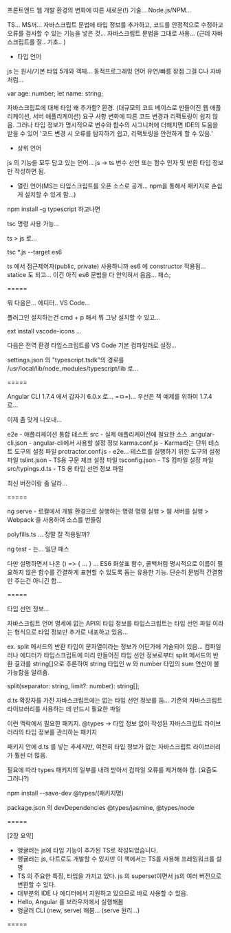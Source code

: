 
프론트엔드 웹 개발 환경의 변화에 따른 새로운(!) 기술... Node.js/NPM...

TS... MS꺼... 자바스크립트 문법에 타입 정보를 추가하고, 코드를 안정적으로 수정하고 오류를 검사할 수 있는 기능을 넣은 것...
자바스크립트 문법을 그대로 사용... (근데 자바스크립트를 잘.. 기초.. )

- 타입 언어

js 는 원시/기본 타입 5개와 객체... 동적프로그래밍 언어 유연/빠름 장점 그걸 C나 자바처럼...

var age: number;
let name: string;

자바스크립트에 대체 타입 왜 추가함? 환경. (대규모의 코드 베이스로 만들어진 웹 애플리케이션, 서버 애플리케이션)
요구 사항 변화에 따른 코드 변경과 리팩토링이 쉽지 않음. 그러나 타입 정보가 명시적으로 변수와 함수의 시그니처에 더해지면 IDE의 도움을 받을 수 있어 '코드 변경 시 오류를 탐지하기 쉽고, 리팩토링을 안전하게 할 수 있음.'


- 상위 언어

js 의 기능을 모두 담고 있는 언어...
js -> ts
변수 선언 또는 함수 인자 및 반환 타입 정보만 작성하면 됨.


- 열린 언어(MS는 타입스크립트를 오픈 소스로 공개... npm을 통해서 패키지로 손쉽게 설치할 수 있게 함...)

npm install -g typescript 하고나면

tsc 명령 사용 가능...

ts > js 로...

tsc *.js --target es6

ts 에서 접근제어자(public, private) 사용하니까 es6 에 constructor 적용됨... statice 도 되고...
이건 아직 es6 문법을 다 안익혀서 음음... 패스;

=====

뭐 다음은... 에디터.. VS Code...

플러그인 설치하는건 cmd + p 해서 뭐 그냥 설치할 수 있고...

ext install vscode-icons ...


다음은 전역 환경 타입스크립트를 VS Code 기본 컴파일러로 설정...

settings.json 의 "typescript.tsdk"의 경로를 /usr/local/lib/node_modules/typescript/lib 로...

=====

Angular CLI 1.7.4 에서 갑자기 6.0.x 로... =ㅁ=)... 우선은 책 예제를 위하여 1.7.4 로...

이제 좀 맞게 나오내...

e2e - 애플리케이션 통합 테스트
src - 실제 애플리케이션에 필요한 소스
.angular-cli.json - angular-cli에서 사용할 설정 정보
karma.conf.js - Karma라는 단위 테스트 도구의 설정 파일
protractor.conf.js - e2e... 테스트를 실행하기 위한 도구의 설정 파일
tslint.json - TS용 구문 체크 설정 파일
tsconfig.json - TS 컴파일 설정 파일
src/typings.d.ts - TS 용 타입 선언 정보 파일

최신 버전이랑 좀 달라...

=====

ng serve - 로컬에서 개발 환경으로 실행하는 명령
명령 실행 > 웹 서버를 실행 > Webpack 을 사용하여 소스를 번들링

polyfills.ts ... 정말 잘 적용될까?

ng test - 는... 일단 패스

다만 설명하면서 나온 () => { ... } ... ES6 화살표 함수, 콜백처럼 명시적으로 이름이 필요하지 않은 함수를 간결하게 표현할 수 있도록 돕는 유용한 기능. 단순히 문법적 간결함만 주는건 아니긴 함...

=====

타입 선언 정보...

자바스크립트 언어 명세에 없는 API의 타입 정보를 타입스크립트는 타입 선언 파일 이라는 형식으로 타입 정보만 추가로 내포하고 있음...

ex. split 메서드의 반환 타입이 문자열이라는 정보가 어딘가에 기술되어 있음... 컴파일러나 에디터가 타입스크립트에 미리 만들어진 타입 선언 정보로부터 split 메서드의 반환 결과를 string[]으로 추론하여 string 타입인 w 와 number 타입의 sum 연산이 불가능함을 알려줌.

split(separator: string, limit?: number): string[];

d.ts 확장자를 가진 자바스크립트에는 없는 타입 선언 정보를 둠...
기존의 자바스크립트 라이브러리를 사용하는 데 반드시 필요한 파일

이런 맥락에서 필요한 패키지. 
@types -> 타입 정보 없이 작성된 자바스크립트 라이브러리의 타입 정보를 관리하는 패키지

패키지 안에 d.ts 를 넣는 추세지만,
여전히 타입 정보가 없는 자바스크립트 라이브러리가 훨씬 더 많음.

필요에 따라 types 패키지의 일부를 내려 받아서 컴파일 오류를 제거해야 함. (요즘도 그러나?)

npm install --save-dev @types/(패키지명)

package.json 의 devDependencies @types/jasmine, @types/node

=====

[2장 요약]

- 앵귤러는 js에 타입 기능이 추가된 TS로 작성되었습니다.
- 앵귤러는 js, 다트로도 개발할 수 있지만 이 책에서는 TS를 사용해 프레임워크를 설명
- TS 의 주요한 특징, 타입을 가지고 있다. js 의 superset이면서 js의 여러 버전으로 변환할 수 있다.
- 대부분의 IDE 나 에디터에서 지원하고 있으므로 바로 사용할 수 있음.
- Hello, Angular 를 브라우저에서 실행해봄
- 앵귤러 CLI (new, serve) 해봄... (serve 원리...)

=====
